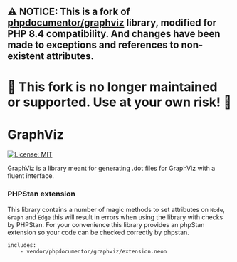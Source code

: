 ## ⚠️ NOTICE: This is a fork of [phpdocumentor/graphviz](https://github.com/phpDocumentor/GraphViz) library, modified for PHP 8.4 compatibility. And changes have been made to exceptions and references to non-existent attributes.
# 🚨 This fork is no longer maintained or supported. Use at your own risk! 🚨

GraphViz
========

[![License: MIT](https://img.shields.io/badge/License-MIT-yellow.svg)](https://opensource.org/licenses/MIT)

GraphViz is a library meant for generating .dot files for GraphViz with a
fluent interface.


### PHPStan extension

This library contains a number of magic methods to set attributes on `Node`, `Graph` and `Edge`
this will result in errors when using the library with checks by PHPStan. For your convenience this
library provides an phpStan extension so your code can be checked correctly by phpstan.

```
includes:
    - vendor/phpdocumentor/graphviz/extension.neon
```
